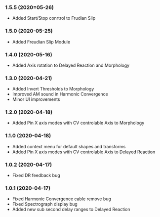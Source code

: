 ### 1.5.5 (2020=05-26)
- Added Start/Stop conrtrol to Frudian Slip

### 1.5.0 (2020-05-25)
- Added Freudian Slip Module

### 1.4.0 (2020-05-16)
- Added Axis rotation to Delayed Reaction and Morphology

### 1.3.0 (2020-04-21)
- Added Invert Thresholds to Morphology
- Improved AM sound in Harmonic Convergence
- Minor UI improvements

### 1.2.0 (2020-04-18)
- Added Pin X axis modes with CV controlable Axis to Morphology

### 1.1.0 (2020-04-18)
- Added context menu for default shapes and transforms
- Added Pin X axis modes with CV controlable Axis to Delayed Reaction

### 1.0.2 (2020-04-17)
- Fixed DR feedback bug

### 1.0.1 (2020-04-17)
- Fixed Harmonic Convergence cable remove bug
- Fixed Spectrograph display bug
- Added new sub second delay ranges to Delayed Reaction

